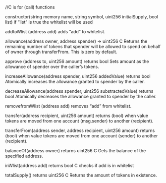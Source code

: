 //C is for (call) functions





constructor(string memory name, string symbol, uint256 initialSupply, bool list)
if “list” is true the whitelist will be used

addtoWlist (address add)
adds “add” to whitelist.

allowance(address owner, address spender) → uint256   C
Returns the remaining number of tokens that spender will be allowed to spend on behalf of owner through transferFrom. This is zero by default.

approve (address to, uint256 amount) returns bool
Sets amount as the allowance of spender over the caller’s tokens.

increaseAllowance(address spender, uint256 addedValue) returns bool
Atomically increases the allowance granted to spender by the caller.

decreaseAllowance(address spender, uint256 substractedValue) returns bool
Atomically decreases the allowance granted to spender by the caller.

removefromWlist (address add)
removes “add” from whitelist.

transfer(address recipient, uint256 amount)  returns (bool)
when value tokens are moved from one account (msg.sender) to another (recipient).

transferFrom(address sender, address recipient, uint256 amount)  returns (bool)
when value tokens are moved from one account (sender) to another (recipient).


balanceOf(address owner)  returns uint256 C
Gets the balance of the specified address.


inWlist(address add) returns bool  C
checks if add is in whitelist

totalSupply()  returns uint256           C
Returns the amount of tokens in existence.
